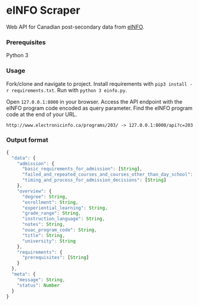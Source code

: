 # eINFO Scraper
Web API for Canadian post-secondary data from [eINFO](http://www.electronicinfo.ca/programs/).

### Prerequisites
Python 3

### Usage
Fork/clone and navigate to project. Install requirements with `pip3 install -r requirements.txt`. Run with `python 3 einfo.py`. 

Open `127.0.0.1:8000` in your browser. Access the API endpoint with the eINFO program code encoded as query parameter. Find the eINFO program code at the end of your URL. 

```
http://www.electronicinfo.ca/programs/203/ -> 127.0.0.1:8000/api?c=203
```

### Output format 
```js
{
  "data": {
    "admission": {
      "basic_requirements_for_admission": [String],
      "failed_and_repeated_courses_and_courses_other_than_day_school": [String],
      "timing_and_process_for_admission_decisions": [String]
    },
    "overview": {
      "degree": String,
      "enrollment": String,
      "experiential_learning": String,
      "grade_range": String,
      "instruction_language": String,
      "notes": String,
      "ouac_program_code": String,
      "title": String,
      "university": String
    },
    "requirements": {
      "prerequisites": [String]
    }
  },
  "meta": {
    "message": String,
    "status": Number
  }
}
```

